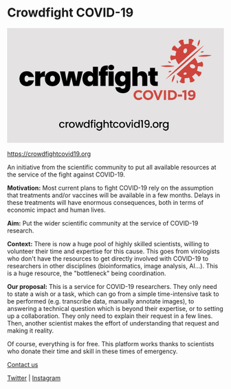# Crowdfight COVID-19

![Crowdfight COVID-19 logo](https://github.com/crowdfightcovid19/Crowdfight-COVID-19/raw/master/crowdfightcovid19-logo.png)

https://crowdfightcovid19.org

An initiative from the scientific community to put all available resources at the service of the fight against COVID-19.

**Motivation:** Most current plans to fight COVID-19 rely on the assumption that treatments and/or vaccines will be available in a few months. Delays in these treatments will have enormous consequences, both in terms of economic impact and human lives.

**Aim:** Put the wider scientific community at the service of COVID-19 research.

**Context:** There is now a huge pool of highly skilled scientists, willing to volunteer their time and expertise for this cause. This goes from virologists who don't have the resources to get directly involved with COVID-19 to researchers in other disciplines (bioinformatics, image analysis, AI…). This is a huge resource, the "bottleneck" being coordination.

**Our proposal:** This is a service for COVID-19 researchers. They only need to state a wish or a task, which can go from a simple time-intensive task to be performed (e.g. transcribe data, manually annotate images), to answering a technical question which is beyond their expertise, or to setting up a collaboration. They only need to explain their request in a few lines. Then, another scientist makes the effort of understanding that request and making it reality.

Of course, everything is for free. This platform works thanks to scientists who donate their time and skill in these times of emergency.

[Contact us](https://crowdfightcovid19.org/contact)

[Twitter](https://twitter.com/Crowdfightcovi1) | [Instagram](https://www.instagram.com/crowdfightcovid19/)
